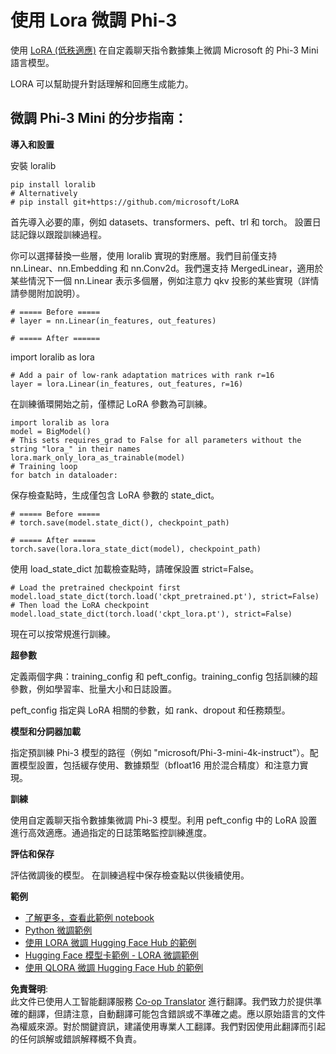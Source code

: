 <!--
CO_OP_TRANSLATOR_METADATA:
{
  "original_hash": "98eb289883c5e181a74e72a59e1ddc6d",
  "translation_date": "2025-04-04T18:51:22+00:00",
  "source_file": "md\\03.FineTuning\\FineTuning_Lora.md",
  "language_code": "hk"
}
-->
# **使用 Lora 微調 Phi-3**

使用 [LoRA (低秩適應)](https://github.com/microsoft/LoRA?WT.mc_id=aiml-138114-kinfeylo) 在自定義聊天指令數據集上微調 Microsoft 的 Phi-3 Mini 語言模型。

LORA 可以幫助提升對話理解和回應生成能力。

## 微調 Phi-3 Mini 的分步指南：

**導入和設置**

安裝 loralib

```
pip install loralib
# Alternatively
# pip install git+https://github.com/microsoft/LoRA

```

首先導入必要的庫，例如 datasets、transformers、peft、trl 和 torch。
設置日誌記錄以跟蹤訓練過程。

你可以選擇替換一些層，使用 loralib 實現的對應層。我們目前僅支持 nn.Linear、nn.Embedding 和 nn.Conv2d。我們還支持 MergedLinear，適用於某些情況下一個 nn.Linear 表示多個層，例如注意力 qkv 投影的某些實現（詳情請參閱附加說明）。

```
# ===== Before =====
# layer = nn.Linear(in_features, out_features)
```

```
# ===== After ======
```

import loralib as lora

```
# Add a pair of low-rank adaptation matrices with rank r=16
layer = lora.Linear(in_features, out_features, r=16)
```

在訓練循環開始之前，僅標記 LoRA 參數為可訓練。

```
import loralib as lora
model = BigModel()
# This sets requires_grad to False for all parameters without the string "lora_" in their names
lora.mark_only_lora_as_trainable(model)
# Training loop
for batch in dataloader:
```

保存檢查點時，生成僅包含 LoRA 參數的 state_dict。

```
# ===== Before =====
# torch.save(model.state_dict(), checkpoint_path)
```
```
# ===== After =====
torch.save(lora.lora_state_dict(model), checkpoint_path)
```

使用 load_state_dict 加載檢查點時，請確保設置 strict=False。

```
# Load the pretrained checkpoint first
model.load_state_dict(torch.load('ckpt_pretrained.pt'), strict=False)
# Then load the LoRA checkpoint
model.load_state_dict(torch.load('ckpt_lora.pt'), strict=False)
```

現在可以按常規進行訓練。

**超參數**

定義兩個字典：training_config 和 peft_config。training_config 包括訓練的超參數，例如學習率、批量大小和日誌設置。

peft_config 指定與 LoRA 相關的參數，如 rank、dropout 和任務類型。

**模型和分詞器加載**

指定預訓練 Phi-3 模型的路徑（例如 "microsoft/Phi-3-mini-4k-instruct"）。配置模型設置，包括緩存使用、數據類型（bfloat16 用於混合精度）和注意力實現。

**訓練**

使用自定義聊天指令數據集微調 Phi-3 模型。利用 peft_config 中的 LoRA 設置進行高效適應。通過指定的日誌策略監控訓練進度。

**評估和保存**

評估微調後的模型。
在訓練過程中保存檢查點以供後續使用。

**範例**
- [了解更多，查看此範例 notebook](../../../../code/03.Finetuning/Phi_3_Inference_Finetuning.ipynb)
- [Python 微調範例](../../../../code/03.Finetuning/FineTrainingScript.py)
- [使用 LORA 微調 Hugging Face Hub 的範例](../../../../code/03.Finetuning/Phi-3-finetune-lora-python.ipynb)
- [Hugging Face 模型卡範例 - LORA 微調範例](https://huggingface.co/microsoft/Phi-3-mini-4k-instruct/blob/main/sample_finetune.py)
- [使用 QLORA 微調 Hugging Face Hub 的範例](../../../../code/03.Finetuning/Phi-3-finetune-qlora-python.ipynb)

**免責聲明**:  
此文件已使用人工智能翻譯服務 [Co-op Translator](https://github.com/Azure/co-op-translator) 進行翻譯。我們致力於提供準確的翻譯，但請注意，自動翻譯可能包含錯誤或不準確之處。應以原始語言的文件為權威來源。對於關鍵資訊，建議使用專業人工翻譯。我們對因使用此翻譯而引起的任何誤解或錯誤解釋概不負責。